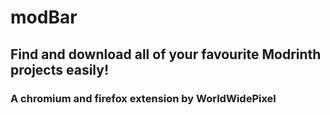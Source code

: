 # modBar

## Find and download all of your favourite Modrinth projects easily!

### A chromium and firefox extension by WorldWidePixel
